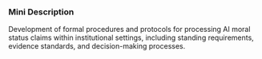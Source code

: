 ### Mini Description

Development of formal procedures and protocols for processing AI moral status claims within institutional settings, including standing requirements, evidence standards, and decision-making processes.
